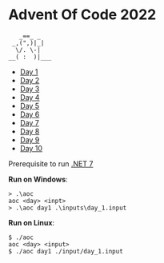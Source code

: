 # Advent Of Code 2022

```
   _==_ _
 _,(",)|_|
  \/. \-|
__( :  )|___
```

-   [Day 1](./day01/Program.cs)
-   [Day 2](./day02/Program.cs)
-   [Day 3](./day03/Program.cs)
-   [Day 4](./day04/Program.cs)
-   [Day 5](./day05/Program.cs)
-   [Day 6](./day06/Program.cs)
-   [Day 7](./day07/Program.cs)
-   [Day 8](./day08/Program.cs)
-   [Day 9](./day09/Program.cs)
-   [Day 10](./day10/Program.cs)

Prerequisite to run [.NET 7][1]

**Run on Windows**:

```
> .\aoc
aoc <day> <inpt>
> .\aoc day1 .\inputs\day_1.input
```

**Run on Linux**:

```
$ ./aoc
aoc <day> <input>
$ ./aoc day1 ./input/day_1.input
```

[1]: https://dotnet.microsoft.com/en-us/
